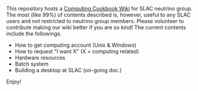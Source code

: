This repository hosts a [Computing Cookbook Wiki](wiki) for SLAC neutrino group. 
The most (like 99%) of contents described is, however, useful to any SLAC users and not restricted to neutrino group members.
Please volunteer to contribute making our wiki better if you are so kind!
The current contents include the followings.

* How to get computing account (Unix & Windows)
* How to request "I want X" (X = computing related)
* Hardware resources
* Batch system
* Building a desktop at SLAC (on-going doc.)

Enjoy!
